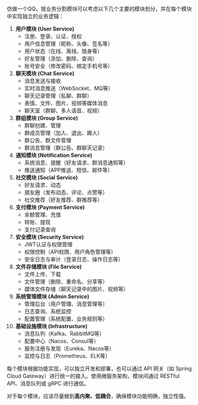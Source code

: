 仿做一个QQ，按业务分割模块可以考虑以下几个主要的模块划分，并在每个模块中实现独立的业务逻辑：

1. **用户模块 (User Service)**
   - 注册、登录、认证、授权
   - 用户信息管理（昵称、头像、签名等）
   - 用户状态（在线、离线、隐身等）
   - 好友管理（添加、删除、查询）
   - 账号安全（修改密码、绑定手机号等）
2. **聊天模块 (Chat Service)**
   - 消息发送与接收
   - 实时消息推送（WebSocket、MQ等）
   - 聊天记录管理（私聊、群聊）
   - 表情、文件、图片、视频等媒体消息
   - 聊天室（群聊、多人语音、视频）
3. **群组模块 (Group Service)**
   - 群聊创建、管理
   - 群成员管理（加入、退出、踢人）
   - 群公告、群文件管理
   - 群消息管理（群公告、群聊天记录）
4. **通知模块 (Notification Service)**
   - 系统消息、提醒（好友请求、群消息通知等）
   - 推送通知（APP推送、短信、邮件等）
5. **社交模块 (Social Service)**
   - 好友请求、动态
   - 朋友圈（发布动态、评论、点赞等）
   - 社交推荐（好友推荐、群推荐等）
6. **支付模块 (Payment Service)**
   - 余额管理、充值
   - 转账、提现
   - 支付记录查询
7. **安全模块 (Security Service)**
   - JWT认证与权限管理
   - 权限控制（API权限、用户角色管理等）
   - 安全日志与审计（登录日志、操作日志等）
8. **文件存储模块 (File Service)**
   - 文件上传、下载
   - 文件管理（删除、重命名、分享等）
   - 媒体文件存储（聊天记录中的图片、视频等）
9. **系统管理模块 (Admin Service)**
   - 管理后台（用户管理、消息管理等）
   - 日志查询、系统监控
   - 配置管理（系统配置、业务规则等）
10. **基础设施模块 (Infrastructure)**
    - 消息队列（Kafka、RabbitMQ等）
    - 配置中心（Nacos、Consul等）
    - 服务注册与发现（Eureka、Nacos等）
    - 监控与日志（Prometheus、ELK等）

每个模块根据功能实现，可以独立开发和部署，也可以通过 API 网关（如 Spring Cloud Gateway）进行统一的接入。使用微服务架构，模块间通过 RESTful API、消息队列或 gRPC 进行通信。

对于每个模块，应该尽量做到**高内聚、低耦合**，确保模块功能明确，独立性强。
